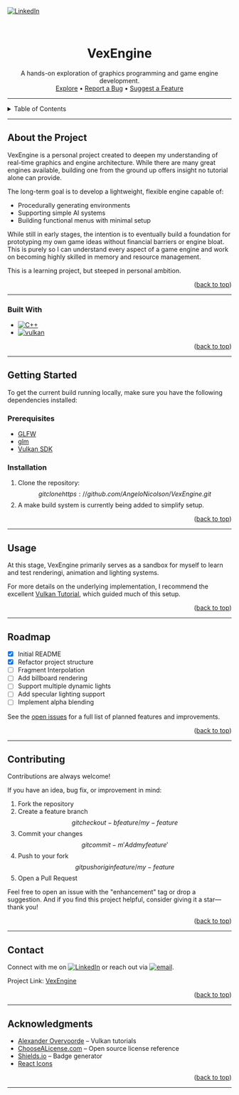 ﻿<a name="top"></a> [![LinkedIn][linkedin-shield]][linkedin-url]

<br />
<div align="center">
  <h1 align="center">VexEngine</h1>

<p align="center">
    A hands-on exploration of graphics programming and game engine development.
    <br/>
    <a href="https://github.com/AngeloNicolson/VexEngine">Explore</a>
    •
    <a href="https://github.com/AngeloNicolson/VexEngine/issues">Report a Bug</a>
    •
    <a href="https://github.com/AngeloNicolson/VexEngine/issues">Suggest a Feature</a>
  </p>
</div>

______________________________________________________________________

<details>
  <summary>Table of Contents</summary>
  <ol>
    <li><a href="#about-the-project">About the Project</a>
      <ul>
        <li><a href="#built-with">Built With</a></li>
      </ul>
    </li>
    <li><a href="#getting-started">Getting Started</a>
      <ul>
        <li><a href="#prerequisites">Prerequisites</a></li>
        <li><a href="#installation">Installation</a></li>
      </ul>
    </li>
    <li><a href="#usage">Usage</a></li>
    <li><a href="#roadmap">Roadmap</a></li>
    <li><a href="#contributing">Contributing</a></li>
    <li><a href="#license">License</a></li>
    <li><a href="#contact">Contact</a></li>
    <li><a href="#acknowledgments">Acknowledgments</a></li>
  </ol>
</details>

______________________________________________________________________

## About the Project

VexEngine is a personal project created to deepen my understanding of
real-time graphics and engine architecture. While there are many great
engines available, building one from the ground up offers insight no tutorial
alone can provide.

The long-term goal is to develop a lightweight, flexible engine capable of:

- Procedurally generating environments
- Supporting simple AI systems
- Building functional menus with minimal setup

While still in early stages, the intention is to eventually build a
foundation for prototyping my own game ideas without financial barriers or
engine bloat. This is purely so I can understand every aspect of a game
engine and work on becoming highly skilled in memory and resource management.

This is a learning project, but steeped in personal ambition.

<p align="right">(<a href="#top">back to top</a>)</p>

______________________________________________________________________

### Built With

- [![C++]][c++-url]
- [![vulkan]][vulkan-url]

<p align="right">(<a href="#top">back to top</a>)</p>

______________________________________________________________________

## Getting Started

To get the current build running locally, make sure you have the following
dependencies installed:

### Prerequisites

- [GLFW](https://www.glfw.org/)
- [glm](https://github.com/g-truc/glm)
- [Vulkan SDK](https://vulkan.lunarg.com/)

### Installation

1. Clone the repository: $$ git clone
   https://github.com/AngeloNicolson/VexEngine.git $$
1. A make build system is currently being added to simplify setup.

<p align="right">(<a href="#top">back to top</a>)</p>

______________________________________________________________________

## Usage

At this stage, VexEngine primarily serves as a sandbox for myself to learn
and test renderingi, animation and lighting systems.

For more details on the underlying implementation, I recommend the excellent
[Vulkan Tutorial](https://vulkan-tutorial.com/), which guided much of this
setup.

<p align="right">(<a href="#top">back to top</a>)</p>

______________________________________________________________________

## Roadmap

- [x] Initial README
- [x] Refactor project structure
- [ ] Fragment Interpolation
- [ ] Add billboard rendering
- [ ] Support multiple dynamic lights
- [ ] Add specular lighting support
- [ ] Implement alpha blending

See the [open issues](https://github.com/AngeloNicolson/VexEngine/issues) for
a full list of planned features and improvements.

<p align="right">(<a href="#top">back to top</a>)</p>

______________________________________________________________________

## Contributing

Contributions are always welcome!

If you have an idea, bug fix, or improvement in mind:

1. Fork the repository
1. Create a feature branch\
   $$ git checkout -b feature/my-feature $$
1. Commit your changes\
   $$ git commit -m 'Add my feature' $$
1. Push to your fork\
   $$ git push origin feature/my-feature $$
1. Open a Pull Request

Feel free to open an issue with the "enhancement" tag or drop a suggestion.
And if you find this project helpful, consider giving it a star—thank you!

<p align="right">(<a href="#top">back to top</a>)</p>

______________________________________________________________________

## Contact

Connect with me on [![LinkedIn][linkedin-shield]][linkedin-url] or reach out
via [![email][email-shield]][email-url].

Project Link: [VexEngine](https://github.com/AngeloNicolson/VexEngine)

<p align="right">(<a href="#top">back to top</a>)</p>

______________________________________________________________________

## Acknowledgments

- [Alexander Overvoorde](https://vulkan-tutorial.com/) – Vulkan tutorials
- [ChooseALicense.com](https://choosealicense.com) – Open source license
  reference
- [Shields.io](https://shields.io) – Badge generator
- [React Icons](https://react-icons.github.io/react-icons/search)

<p align="right">(<a href="#top">back to top</a>)</p>

______________________________________________________________________

<!-- MARKDOWN LINKS & IMAGES -->

[c++]: https://img.shields.io/badge/C++-blue?style=for-the-badge&logo=cplusplus&logoColor=white
[c++-url]: http://www.cplusplus.org/
[email-shield]: https://img.shields.io/badge/outlook-black.svg?style=for-the-badge&logo=email&colorB=555
[email-url]: mailto:AngeloNicolson.github@outlook.com
[linkedin-shield]: https://img.shields.io/badge/-LinkedIn-black.svg?style=for-the-badge&logo=linkedin&colorB=555
[linkedin-url]: https://www.linkedin.com/in/angelo-nicolson-5ab4b772/
[vulkan]: https://img.shields.io/badge/Vulkan-darkred?style=for-the-badge&logo=vulkan&logoColor=white
[vulkan-url]: https://www.vulkan.org/

